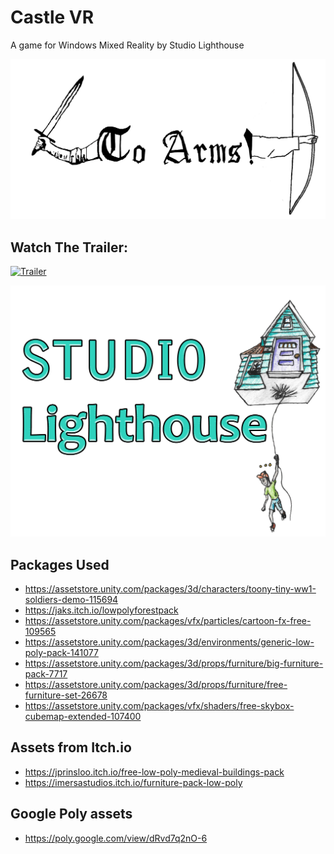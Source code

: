 # Castle VR

A game for Windows Mixed Reality by Studio Lighthouse

![Logo](Media/logo_game.png)

## Watch The Trailer:
[![Trailer](https://img.youtube.com/vi/mL8AknRCMsk/0.jpg)](https://www.youtube.com/watch?v=mL8AknRCMsk)

![Studio](Media/Logo.png)



## Packages Used
- https://assetstore.unity.com/packages/3d/characters/toony-tiny-ww1-soldiers-demo-115694
- https://jaks.itch.io/lowpolyforestpack
- https://assetstore.unity.com/packages/vfx/particles/cartoon-fx-free-109565
- https://assetstore.unity.com/packages/3d/environments/generic-low-poly-pack-141077
- https://assetstore.unity.com/packages/3d/props/furniture/big-furniture-pack-7717
- https://assetstore.unity.com/packages/3d/props/furniture/free-furniture-set-26678
- https://assetstore.unity.com/packages/vfx/shaders/free-skybox-cubemap-extended-107400


## Assets from Itch.io
- https://jprinsloo.itch.io/free-low-poly-medieval-buildings-pack
- https://imersastudios.itch.io/furniture-pack-low-poly

## Google Poly assets
- https://poly.google.com/view/dRvd7q2nO-6
